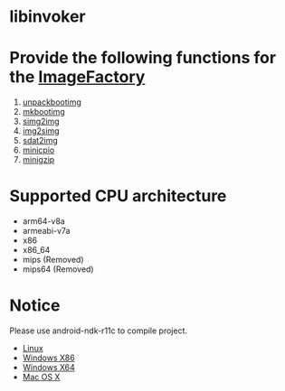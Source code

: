 # libinvoker

# Provide the following functions for the [ImageFactory](https://github.com/Crixec/ImageFactory)
1. [unpackbootimg](https://github.com/Ud3v0id/mkbootimg/blob/master/unpackbootimg.c)
2. [mkbootimg](https://github.com/Ud3v0id/mkbootimg/blob/master/mkbootimg.c)
3. [simg2img](https://github.com/CyanogenMod/android_system_core/blob/cm-12.1/libsparse/simg2img.c)
4. [img2simg](https://github.com/CyanogenMod/android_system_core/blob/cm-12.1/libsparse/img2simg.c)
5. [sdat2img](https://github.com/Crixec/sdat2img/blob/master/sdat2img.c)
6. [minicpio](https://github.com/Crixec/minicpio)
7. [minigzip](https://github.com/madler/zlib/blob/master/test/minigzip.c)

# Supported CPU architecture
* arm64-v8a
* armeabi-v7a
* x86
* x86_64
* mips (Removed)
* mips64 (Removed)

# Notice
Please use android-ndk-r11c to compile project.
* [Linux](http://dl.google.com/android/repository/android-ndk-r11c-linux-x86_64.zip)
* [Windows X86](http://dl.google.com/android/repository/android-ndk-r11c-windows-x86.zip)
* [Windows X64](http://dl.google.com/android/repository/android-ndk-r11c-windows-x86_64.zip)
* [Mac OS X](http://dl.google.com/android/repository/android-ndk-r11c-darwin-x86_64.zip)

